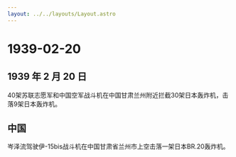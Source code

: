 ```yaml
---
layout: ../../layouts/Layout.astro
---
```


# 1939-02-20

## 1939 年 2 月 20 日

40架苏联志愿军和中国空军战斗机在中国甘肃兰州附近拦截30架日本轰炸机，击落9架日本轰炸机。

## 中国

岑泽流驾驶伊-15bis战斗机在中国甘肃省兰州市上空击落一架日本BR.20轰炸机。